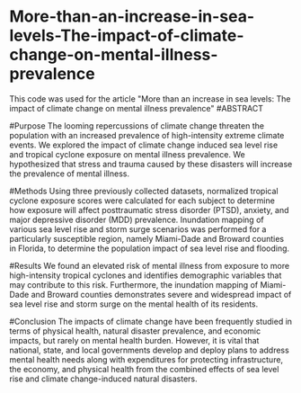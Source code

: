 # More-than-an-increase-in-sea-levels-The-impact-of-climate-change-on-mental-illness-prevalence
This code was used for the article "More than an increase in sea levels: The impact of climate change on mental illness prevalence"
#ABSTRACT 

#Purpose The looming repercussions of climate change threaten the population with an increased prevalence of high-intensity extreme climate events. 
We explored the impact of climate change induced sea level rise and tropical cyclone exposure on mental illness prevalence. We hypothesized that stress 
and trauma caused by these disasters will increase the prevalence of mental illness.

#Methods Using three previously collected datasets, normalized tropical cyclone exposure scores were calculated for each subject to determine how exposure 
will affect posttraumatic stress disorder (PTSD), anxiety, and major depressive disorder (MDD) prevalence. Inundation mapping of various sea level rise and 
storm surge scenarios was performed for a particularly susceptible region, namely Miami-Dade and Broward counties in Florida, to determine the population impact 
of sea level rise and flooding. 

#Results We found an elevated risk of mental illness from exposure to more high-intensity tropical cyclones and identifies demographic variables that may 
contribute to this risk. Furthermore, the inundation mapping of Miami-Dade and Broward counties demonstrates severe and widespread impact of sea level rise 
and storm surge on the mental health of its residents.

#Conclusion The impacts of climate change have been frequently studied in terms of physical health, natural disaster prevalence, and economic impacts, but rarely 
on mental health burden. However, it is vital that national, state, and local governments develop and deploy plans to address mental health needs along with 
expenditures for protecting infrastructure, the economy, and physical health from the combined effects of sea level rise and climate change-induced natural 
disasters.  

